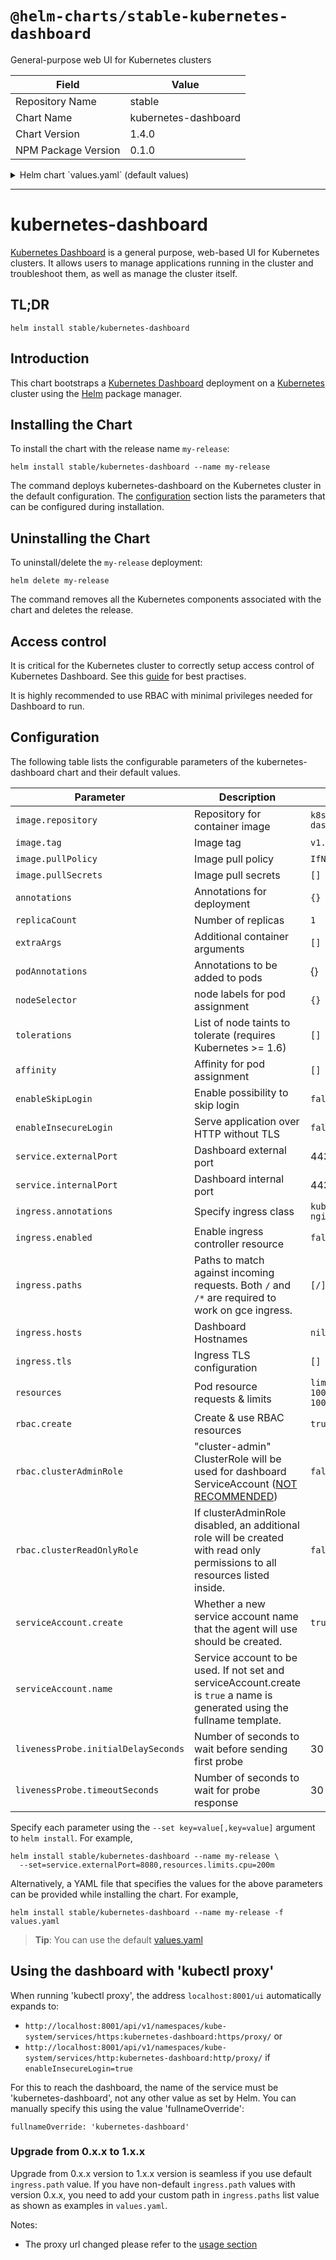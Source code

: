 # `@helm-charts/stable-kubernetes-dashboard`

General-purpose web UI for Kubernetes clusters

| Field               | Value                |
| ------------------- | -------------------- |
| Repository Name     | stable               |
| Chart Name          | kubernetes-dashboard |
| Chart Version       | 1.4.0                |
| NPM Package Version | 0.1.0                |

<details>

<summary>Helm chart `values.yaml` (default values)</summary>

```yaml
# Default values for kubernetes-dashboard
# This is a YAML-formatted file.
# Declare name/value pairs to be passed into your templates.
# name: value

image:
  repository: k8s.gcr.io/kubernetes-dashboard-amd64
  tag: v1.10.1
  pullPolicy: IfNotPresent
  pullSecrets: []

replicaCount: 1

## Here annotations can be added to the kubernetes dashboard deployment
annotations: {}
## Here labels can be added to the kubernetes dashboard deployment
##
labels: {}
# kubernetes.io/cluster-service: "true"
# kubernetes.io/name: "Kubernetes Dashboard"

## Enable possibility to skip login
enableSkipLogin: false

## Serve application over HTTP without TLS
enableInsecureLogin: false

## Additional container arguments
##
# extraArgs:
#   - --enable-skip-login
#   - --enable-insecure-login
#   - --system-banner="Welcome to Kubernetes"

# Annotations to be added to kubernetes dashboard pods
podAnnotations: {}

## Node labels for pod assignment
## Ref: https://kubernetes.io/docs/user-guide/node-selection/
##
nodeSelector: {}

## List of node taints to tolerate (requires Kubernetes >= 1.6)
tolerations: []
#  - key: "key"
#    operator: "Equal|Exists"
#    value: "value"
#    effect: "NoSchedule|PreferNoSchedule|NoExecute"

## Affinity
## ref: https://kubernetes.io/docs/concepts/configuration/assign-pod-node/#affinity-and-anti-affinity
affinity: {}

service:
  type: ClusterIP
  externalPort: 443

  ## This allows an override of the heapster service name
  ## Default: {{ .Chart.Name }}
  ##
  # nameOverride:

  ## Kubernetes Dashboard Service annotations
  ##
  ## For GCE ingress, the following annotation is required:
  ## service.alpha.kubernetes.io/app-protocols: '{"https":"HTTPS"}' if enableInsecureLogin=false
  ## or
  ## service.alpha.kubernetes.io/app-protocols: '{"http":"HTTP"}' if enableInsecureLogin=true
  annotations: {}

  ## Here labels can be added to the Kubernetes Dashboard service
  ##
  labels: {}
  # kubernetes.io/name: "Kubernetes Dashboard"

resources:
  limits:
    cpu: 100m
    memory: 100Mi
  requests:
    cpu: 100m
    memory: 100Mi

ingress:
  ## If true, Kubernetes Dashboard Ingress will be created.
  ##
  enabled: false

  ## Kubernetes Dashboard Ingress annotations
  ##
  # annotations:
  #   kubernetes.io/ingress.class: nginx
  #   kubernetes.io/tls-acme: 'true'
  ## If you plan to use TLS backend with enableInsecureLogin set to false
  ## (default), you need to uncomment the below.
  ## If you use ingress-nginx < 0.21.0
  #   nginx.ingress.kubernetes.io/secure-backends: "true"
  ## if you use ingress-nginx >= 0.21.0
  #   nginx.ingress.kubernetes.io/backend-protocol: "HTTPS"

  ## Kubernetes Dashboard Ingress paths
  ##
  paths:
    - /
  #  - /*
  ## Kubernetes Dashboard Ingress hostnames
  ## Must be provided if Ingress is enabled
  ##
  # hosts:
  #   - kubernetes-dashboard.domain.com
  ## Kubernetes Dashboard Ingress TLS configuration
  ## Secrets must be manually created in the namespace
  ##
  # tls:
  #   - secretName: kubernetes-dashboard-tls
  #     hosts:
  #       - kubernetes-dashboard.domain.com

rbac:
  # Specifies whether RBAC resources should be created
  create: true

  # Specifies whether cluster-admin ClusterRole will be used for dashboard
  # ServiceAccount (NOT RECOMMENDED).
  clusterAdminRole: false

  # Start in ReadOnly mode.
  # Only dashboard-related Secrets and ConfigMaps will still be available for writing.
  #
  # Turn OFF clusterAdminRole to use clusterReadOnlyRole.
  #
  # The basic idea of the clusterReadOnlyRole comparing to the clusterAdminRole
  # is not to hide all the secrets and sensitive data but more
  # to avoid accidental changes in the cluster outside the standard CI/CD.
  #
  # Same as for clusterAdminRole, it is NOT RECOMMENDED to use this version in production.
  # Instead you should review the role and remove all potentially sensitive parts such as
  # access to persistentvolumes, pods/log etc.
  clusterReadOnlyRole: false

serviceAccount:
  # Specifies whether a service account should be created
  create: true
  # The name of the service account to use.
  # If not set and create is true, a name is generated using the fullname template
  name:

livenessProbe:
  # Number of seconds to wait before sending first probe
  initialDelaySeconds: 30
  # Number of seconds to wait for probe response
  timeoutSeconds: 30
```

</details>

---

# kubernetes-dashboard

[Kubernetes Dashboard](https://github.com/kubernetes/dashboard) is a general purpose, web-based UI for Kubernetes clusters. It allows users to manage applications running in the cluster and troubleshoot them, as well as manage the cluster itself.

## TL;DR

```console
helm install stable/kubernetes-dashboard
```

## Introduction

This chart bootstraps a [Kubernetes Dashboard](https://github.com/kubernetes/dashboard) deployment on a [Kubernetes](http://kubernetes.io) cluster using the [Helm](https://helm.sh) package manager.

## Installing the Chart

To install the chart with the release name `my-release`:

```console
helm install stable/kubernetes-dashboard --name my-release
```

The command deploys kubernetes-dashboard on the Kubernetes cluster in the default configuration. The [configuration](#configuration) section lists the parameters that can be configured during installation.

## Uninstalling the Chart

To uninstall/delete the `my-release` deployment:

```console
helm delete my-release
```

The command removes all the Kubernetes components associated with the chart and deletes the release.

## Access control

It is critical for the Kubernetes cluster to correctly setup access control of Kubernetes Dashboard. See this [guide](https://github.com/kubernetes/dashboard/wiki/Access-control) for best practises.

It is highly recommended to use RBAC with minimal privileges needed for Dashboard to run.

## Configuration

The following table lists the configurable parameters of the kubernetes-dashboard chart and their default values.

| Parameter                           | Description                                                                                                                 | Default                                                                    |
| ----------------------------------- | --------------------------------------------------------------------------------------------------------------------------- | -------------------------------------------------------------------------- |
| `image.repository`                  | Repository for container image                                                                                              | `k8s.gcr.io/kubernetes-dashboard-amd64`                                    |
| `image.tag`                         | Image tag                                                                                                                   | `v1.10.1`                                                                  |
| `image.pullPolicy`                  | Image pull policy                                                                                                           | `IfNotPresent`                                                             |
| `image.pullSecrets`                 | Image pull secrets                                                                                                          | `[]`                                                                       |
| `annotations`                       | Annotations for deployment                                                                                                  | `{}`                                                                       |
| `replicaCount`                      | Number of replicas                                                                                                          | `1`                                                                        |
| `extraArgs`                         | Additional container arguments                                                                                              | `[]`                                                                       |
| `podAnnotations`                    | Annotations to be added to pods                                                                                             | {}                                                                         |
| `nodeSelector`                      | node labels for pod assignment                                                                                              | `{}`                                                                       |
| `tolerations`                       | List of node taints to tolerate (requires Kubernetes >= 1.6)                                                                | `[]`                                                                       |
| `affinity`                          | Affinity for pod assignment                                                                                                 | `[]`                                                                       |
| `enableSkipLogin`                   | Enable possibility to skip login                                                                                            | `false`                                                                    |
| `enableInsecureLogin`               | Serve application over HTTP without TLS                                                                                     | `false`                                                                    |
| `service.externalPort`              | Dashboard external port                                                                                                     | 443                                                                        |
| `service.internalPort`              | Dashboard internal port                                                                                                     | 443                                                                        |
| `ingress.annotations`               | Specify ingress class                                                                                                       | `kubernetes.io/ingress.class: nginx`                                       |
| `ingress.enabled`                   | Enable ingress controller resource                                                                                          | `false`                                                                    |
| `ingress.paths`                     | Paths to match against incoming requests. Both `/` and `/*` are required to work on gce ingress.                            | `[/]`                                                                      |
| `ingress.hosts`                     | Dashboard Hostnames                                                                                                         | `nil`                                                                      |
| `ingress.tls`                       | Ingress TLS configuration                                                                                                   | `[]`                                                                       |
| `resources`                         | Pod resource requests & limits                                                                                              | `limits: {cpu: 100m, memory: 100Mi}, requests: {cpu: 100m, memory: 100Mi}` |
| `rbac.create`                       | Create & use RBAC resources                                                                                                 | `true`                                                                     |
| `rbac.clusterAdminRole`             | "cluster-admin" ClusterRole will be used for dashboard ServiceAccount ([NOT RECOMMENDED](#access-control))                  | `false`                                                                    |
| `rbac.clusterReadOnlyRole`          | If clusterAdminRole disabled, an additional role will be created with read only permissions to all resources listed inside. | `false`                                                                    |
| `serviceAccount.create`             | Whether a new service account name that the agent will use should be created.                                               | `true`                                                                     |
| `serviceAccount.name`               | Service account to be used. If not set and serviceAccount.create is `true` a name is generated using the fullname template. |                                                                            |
| `livenessProbe.initialDelaySeconds` | Number of seconds to wait before sending first probe                                                                        | 30                                                                         |
| `livenessProbe.timeoutSeconds`      | Number of seconds to wait for probe response                                                                                | 30                                                                         |

Specify each parameter using the `--set key=value[,key=value]` argument to `helm install`. For example,

```console
helm install stable/kubernetes-dashboard --name my-release \
  --set=service.externalPort=8080,resources.limits.cpu=200m
```

Alternatively, a YAML file that specifies the values for the above parameters can be provided while installing the chart. For example,

```console
helm install stable/kubernetes-dashboard --name my-release -f values.yaml
```

> **Tip**: You can use the default [values.yaml](values.yaml)

## Using the dashboard with 'kubectl proxy'

When running 'kubectl proxy', the address `localhost:8001/ui` automatically expands to:

- `http://localhost:8001/api/v1/namespaces/kube-system/services/https:kubernetes-dashboard:https/proxy/` or
- `http://localhost:8001/api/v1/namespaces/kube-system/services/http:kubernetes-dashboard:http/proxy/` if `enableInsecureLogin=true`

For this to reach the dashboard, the name of the service must be 'kubernetes-dashboard', not any other value as set by Helm. You can manually specify this using the value 'fullnameOverride':

```
fullnameOverride: 'kubernetes-dashboard'
```

### Upgrade from 0.x.x to 1.x.x

Upgrade from 0.x.x version to 1.x.x version is seamless if you use default `ingress.path` value. If you have non-default `ingress.path` values with version 0.x.x, you need to add your custom path in `ingress.paths` list value as shown as examples in `values.yaml`.

Notes:

- The proxy url changed please refer to the [usage section](#using-the-dashboard-with-kubectl-proxy)

